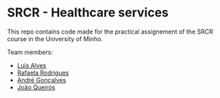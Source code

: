 # SRCR - Healthcare services
This repo contains code made for the practical assignement of the SRCR course in the University of Minho.

Team members:
* [Luís Alves](https://github.com/alves-luis)
* [Rafaela Rodrigues](https://github.com/rafaelacrr)
* [André Gonçalves](https://github.com/andregclvs)
* [João Queirós](https://github.com/JoaoQueiros)
